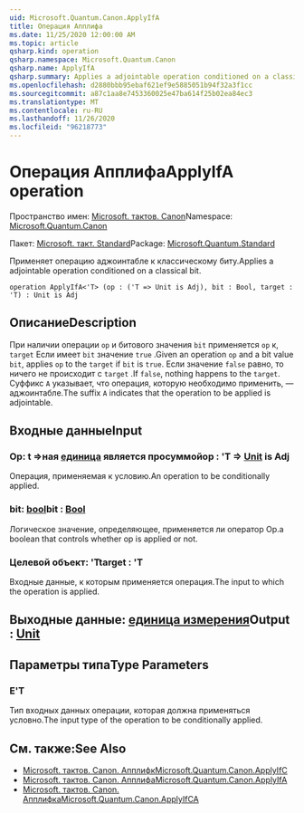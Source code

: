 ```yaml
---
uid: Microsoft.Quantum.Canon.ApplyIfA
title: Операция Апплифа
ms.date: 11/25/2020 12:00:00 AM
ms.topic: article
qsharp.kind: operation
qsharp.namespace: Microsoft.Quantum.Canon
qsharp.name: ApplyIfA
qsharp.summary: Applies a adjointable operation conditioned on a classical bit.
ms.openlocfilehash: d2880bbb95ebaf621ef9e5885051b94f32a3f1cc
ms.sourcegitcommit: a87c1aa8e7453360025e47ba614f25b02ea84ec3
ms.translationtype: MT
ms.contentlocale: ru-RU
ms.lasthandoff: 11/26/2020
ms.locfileid: "96218773"
---
```

# <a name="applyifa-operation"></a><span data-ttu-id="c1d60-102">Операция Апплифа</span><span class="sxs-lookup"><span data-stu-id="c1d60-102">ApplyIfA operation</span></span>

<span data-ttu-id="c1d60-103">Пространство имен: [Microsoft. тактов. Canon](xref:Microsoft.Quantum.Canon)</span><span class="sxs-lookup"><span data-stu-id="c1d60-103">Namespace: [Microsoft.Quantum.Canon](xref:Microsoft.Quantum.Canon)</span></span>

<span data-ttu-id="c1d60-104">Пакет: [Microsoft. такт. Standard](https://nuget.org/packages/Microsoft.Quantum.Standard)</span><span class="sxs-lookup"><span data-stu-id="c1d60-104">Package: [Microsoft.Quantum.Standard](https://nuget.org/packages/Microsoft.Quantum.Standard)</span></span>


<span data-ttu-id="c1d60-105">Применяет операцию аджоинтабле к классическому биту.</span><span class="sxs-lookup"><span data-stu-id="c1d60-105">Applies a adjointable operation conditioned on a classical bit.</span></span>

```qsharp
operation ApplyIfA<'T> (op : ('T => Unit is Adj), bit : Bool, target : 'T) : Unit is Adj
```


## <a name="description"></a><span data-ttu-id="c1d60-106">Описание</span><span class="sxs-lookup"><span data-stu-id="c1d60-106">Description</span></span>

<span data-ttu-id="c1d60-107">При наличии операции `op` и битового значения `bit` применяется `op` к, `target` Если имеет `bit` значение `true` .</span><span class="sxs-lookup"><span data-stu-id="c1d60-107">Given an operation `op` and a bit value `bit`, applies `op` to the `target` if `bit` is `true`.</span></span> <span data-ttu-id="c1d60-108">Если значение `false` равно, то ничего не происходит с `target` .</span><span class="sxs-lookup"><span data-stu-id="c1d60-108">If `false`, nothing happens to the `target`.</span></span>
<span data-ttu-id="c1d60-109">Суффикс `A` указывает, что операция, которую необходимо применить, — аджоинтабле.</span><span class="sxs-lookup"><span data-stu-id="c1d60-109">The suffix `A` indicates that the operation to be applied is adjointable.</span></span>

## <a name="input"></a><span data-ttu-id="c1d60-110">Входные данные</span><span class="sxs-lookup"><span data-stu-id="c1d60-110">Input</span></span>

### <a name="op--t--unit--is-adj"></a><span data-ttu-id="c1d60-111">Op: t =>ная [единица](xref:microsoft.quantum.lang-ref.unit)  является просуммой</span><span class="sxs-lookup"><span data-stu-id="c1d60-111">op : 'T => [Unit](xref:microsoft.quantum.lang-ref.unit)  is Adj</span></span>

<span data-ttu-id="c1d60-112">Операция, применяемая к условию.</span><span class="sxs-lookup"><span data-stu-id="c1d60-112">An operation to be conditionally applied.</span></span>


### <a name="bit--bool"></a><span data-ttu-id="c1d60-113">bit: [bool](xref:microsoft.quantum.lang-ref.bool)</span><span class="sxs-lookup"><span data-stu-id="c1d60-113">bit : [Bool](xref:microsoft.quantum.lang-ref.bool)</span></span>

<span data-ttu-id="c1d60-114">Логическое значение, определяющее, применяется ли оператор Op.</span><span class="sxs-lookup"><span data-stu-id="c1d60-114">a boolean that controls whether op is applied or not.</span></span>


### <a name="target--t"></a><span data-ttu-id="c1d60-115">Целевой объект: 'T</span><span class="sxs-lookup"><span data-stu-id="c1d60-115">target : 'T</span></span>

<span data-ttu-id="c1d60-116">Входные данные, к которым применяется операция.</span><span class="sxs-lookup"><span data-stu-id="c1d60-116">The input to which the operation is applied.</span></span>



## <a name="output--unit"></a><span data-ttu-id="c1d60-117">Выходные данные: [единица измерения](xref:microsoft.quantum.lang-ref.unit)</span><span class="sxs-lookup"><span data-stu-id="c1d60-117">Output : [Unit](xref:microsoft.quantum.lang-ref.unit)</span></span>



## <a name="type-parameters"></a><span data-ttu-id="c1d60-118">Параметры типа</span><span class="sxs-lookup"><span data-stu-id="c1d60-118">Type Parameters</span></span>

### <a name="t"></a><span data-ttu-id="c1d60-119">Е</span><span class="sxs-lookup"><span data-stu-id="c1d60-119">'T</span></span>

<span data-ttu-id="c1d60-120">Тип входных данных операции, которая должна применяться условно.</span><span class="sxs-lookup"><span data-stu-id="c1d60-120">The input type of the operation to be conditionally applied.</span></span>

## <a name="see-also"></a><span data-ttu-id="c1d60-121">См. также:</span><span class="sxs-lookup"><span data-stu-id="c1d60-121">See Also</span></span>

- [<span data-ttu-id="c1d60-122">Microsoft. тактов. Canon. Апплифк</span><span class="sxs-lookup"><span data-stu-id="c1d60-122">Microsoft.Quantum.Canon.ApplyIfC</span></span>](xref:Microsoft.Quantum.Canon.ApplyIfC)
- [<span data-ttu-id="c1d60-123">Microsoft. тактов. Canon. Апплифа</span><span class="sxs-lookup"><span data-stu-id="c1d60-123">Microsoft.Quantum.Canon.ApplyIfA</span></span>](xref:Microsoft.Quantum.Canon.ApplyIfA)
- [<span data-ttu-id="c1d60-124">Microsoft. тактов. Canon. Апплифка</span><span class="sxs-lookup"><span data-stu-id="c1d60-124">Microsoft.Quantum.Canon.ApplyIfCA</span></span>](xref:Microsoft.Quantum.Canon.ApplyIfCA)